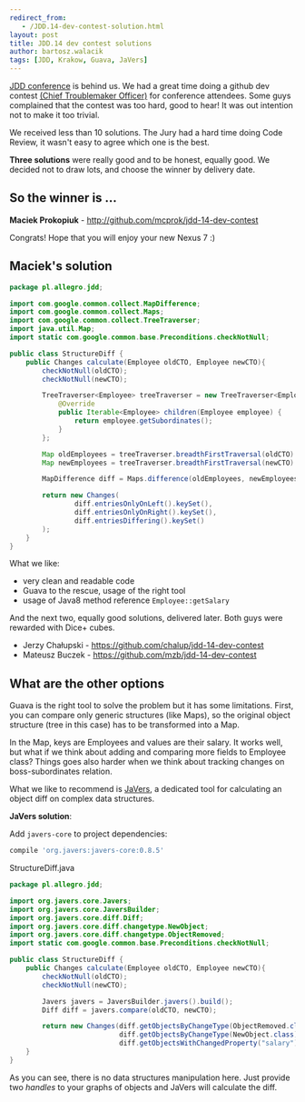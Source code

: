 ```yaml
---
redirect_from:
   - /JDD.14-dev-contest-solution.html
layout: post
title: JDD.14 dev contest solutions
author: bartosz.walacik
tags: [JDD, Krakow, Guava, JaVers]
---
```


[JDD conference](http://14.jdd.org.pl/) is behind us.
We had a great time doing a github dev contest 
[(Chief Troublemaker Officer)](https://github.com/allegro/jdd-14-dev-contest) for conference attendees.
Some guys complained that the contest was too hard, good to hear!
It was out intention not to make it too trivial.

We received less than 10 solutions.
The Jury had a hard time doing Code Review, 
it wasn't easy to agree which one is the best.

**Three solutions** were really good and to be honest, equally good.
We decided not to draw lots, and choose the winner by delivery date.

## So the winner is ...

**Maciek Prokopiuk** - http://github.com/mcprok/jdd-14-dev-contest

Congrats! Hope that you will enjoy your new Nexus 7 :)

## Maciek's solution

```java
package pl.allegro.jdd;

import com.google.common.collect.MapDifference;
import com.google.common.collect.Maps;
import com.google.common.collect.TreeTraverser;
import java.util.Map;
import static com.google.common.base.Preconditions.checkNotNull;

public class StructureDiff {
    public Changes calculate(Employee oldCTO, Employee newCTO){
        checkNotNull(oldCTO);
        checkNotNull(newCTO);

		TreeTraverser<Employee> treeTraverser = new TreeTraverser<Employee>() {
			@Override
			public Iterable<Employee> children(Employee employee) {
				return employee.getSubordinates();
			}
		};

		Map oldEmployees = treeTraverser.breadthFirstTraversal(oldCTO).toMap(Employee::getSalary);
		Map newEmployees = treeTraverser.breadthFirstTraversal(newCTO).toMap(Employee::getSalary);

		MapDifference diff = Maps.difference(oldEmployees, newEmployees);

		return new Changes(
				diff.entriesOnlyOnLeft().keySet(),
				diff.entriesOnlyOnRight().keySet(),
				diff.entriesDiffering().keySet()
		);
    }
}
```

What we like:
 
* very clean and readable code
* Guava to the rescue, usage of the right tool
* usage of Java8 method reference `Employee::getSalary`
                                           
And the next two, equally good solutions, delivered later.
Both guys were rewarded with Dice+ cubes. 

* Jerzy Chałupski - https://github.com/chalup/jdd-14-dev-contest
* Mateusz Buczek - https://github.com/mzb/jdd-14-dev-contest

## What are the other options

Guava is the right tool to solve the problem but it has some limitations.
First, you can compare only generic structures (like Maps),
so the original object structure (tree in this case) has to be transformed into a Map.

In the Map, keys are Employees and values are their salary.
It works well, but what if we think about adding and comparing more fields to Employee class?
Things goes also harder when we think about tracking changes on boss-subordinates relation.

What we like to recommend is [JaVers](http://javers.org), a dedicated tool for calculating
 an object diff on complex
data structures.

**JaVers solution**:

Add `javers-core` to project dependencies:

```groovy
compile 'org.javers:javers-core:0.8.5'
```

StructureDiff.java

```java
package pl.allegro.jdd;

import org.javers.core.Javers;
import org.javers.core.JaversBuilder;
import org.javers.core.diff.Diff;
import org.javers.core.diff.changetype.NewObject;
import org.javers.core.diff.changetype.ObjectRemoved;
import static com.google.common.base.Preconditions.checkNotNull;

public class StructureDiff {
    public Changes calculate(Employee oldCTO, Employee newCTO){
        checkNotNull(oldCTO);
        checkNotNull(newCTO);

        Javers javers = JaversBuilder.javers().build();
        Diff diff = javers.compare(oldCTO, newCTO);

        return new Changes(diff.getObjectsByChangeType(ObjectRemoved.class),
                           diff.getObjectsByChangeType(NewObject.class),
                           diff.getObjectsWithChangedProperty("salary"));
    }
}
```

As you can see, there is no data structures manipulation here.
Just provide two *handles* to your graphs of objects and JaVers will calculate the diff.
   
                                 






